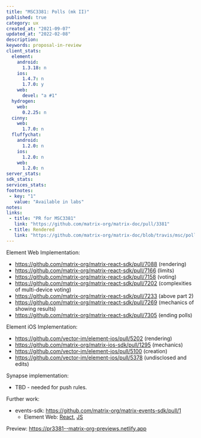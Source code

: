 ```yaml
---
title: "MSC3381: Polls (mk II)"
published: true
category: ux
created_at: "2021-09-07"
updated_at: "2022-02-08"
description:
keywords: proposal-in-review
client_stats:
  element:
    android:
      1.3.18: n
    ios:
      1.4.7: n
      1.7.0: y
    web:
      devel: "a #1"
  hydrogen:
    web:
      0.2.25: n
  cinny:
    web:
      1.7.0: n
  fluffychat:
    android:
      1.2.0: n
    ios:
      1.2.0: n
    web:
      1.2.0: n
server_stats:
sdk_stats:
services_stats:
footnotes:
 - key: "1"
   value: "Available in labs"
notes:
links:
 - title: "PR for MSC3381"
   link: "https://github.com/matrix-org/matrix-doc/pull/3381"
 - title: Rendered
   link: "https://github.com/matrix-org/matrix-doc/blob/travis/msc/polls/proposals/3381-polls.md"
---
```


Element Web Implementation:
* https://github.com/matrix-org/matrix-react-sdk/pull/7088 (rendering)
* https://github.com/matrix-org/matrix-react-sdk/pull/7166 (limits)
* https://github.com/matrix-org/matrix-react-sdk/pull/7158 (voting)
* https://github.com/matrix-org/matrix-react-sdk/pull/7202 (complexities of multi-device voting)
* https://github.com/matrix-org/matrix-react-sdk/pull/7233 (above part 2)
* https://github.com/matrix-org/matrix-react-sdk/pull/7269 (mechanics of showing results)
* https://github.com/matrix-org/matrix-react-sdk/pull/7305 (ending polls)

Element iOS Implementation:
* https://github.com/vector-im/element-ios/pull/5202 (rendering)
* https://github.com/matrix-org/matrix-ios-sdk/pull/1295 (mechanics)
* https://github.com/vector-im/element-ios/pull/5100 (creation)
* https://github.com/vector-im/element-ios/pull/5378 (undisclosed and edits)

Synapse implementation:
* TBD - needed for push rules.

Further work:
* events-sdk: https://github.com/matrix-org/matrix-events-sdk/pull/1
  * Element Web: [React](https://github.com/matrix-org/matrix-react-sdk/pull/7517), [JS](https://github.com/matrix-org/matrix-js-sdk/pull/2102)





<!-- Replace -->
Preview: https://pr3381--matrix-org-previews.netlify.app
<!-- Replace -->

